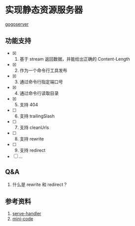 # 实现静态资源服务器

[gogoserver](https://github.com/tangzhenming/gogoserver)

## 功能支持

- [x] 1. 基于 stream 返回数据，并能给出正确的 Content-Length
- [x] 2. 作为一个命令行工具发布
- [x] 3. 通过命令行指定端口号
- [x] 4. 通过命令行读取目录
- [x] 5. 支持 404
- [ ] 6. 支持 trailingSlash
- [ ] 7. 支持 cleanUrls
- [ ] 8. 支持 rewrite
- [ ] 9. 支持 redirect
- [ ] ...

## Q&A

1. 什么是 rewrite 和 redirect？

## 参考资料

1. [serve-handler](https://github.com/vercel/serve-handler)
2. [mini-code](https://github.com/shfshanyue/mini-code/tree/master/code/serve)
